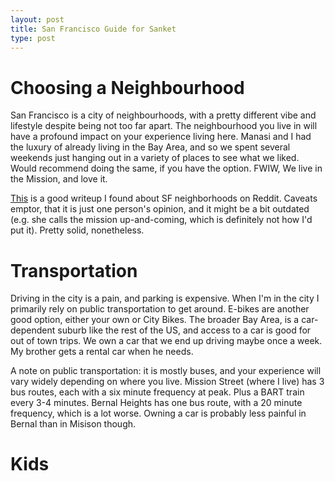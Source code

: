 ```yaml
---
layout: post
title: San Francisco Guide for Sanket
type: post
---
```


# Choosing a Neighbourhood
San Francisco is a city of neighbourhoods, with a pretty different vibe and
lifestyle despite being not too far apart. The neighbourhood you live in will
have a profound impact on your experience living here. Manasi and I had the
luxury of already living in the Bay Area, and so we spent several weekends
just hanging out in a variety of places to see what we liked. Would recommend
doing the same, if you have the option. FWIW, We live in the Mission, and
love it.

[This](https://www.reddit.com/r/AskSF/comments/kegeax/comment/gg2r4p4/?utm_source=reddit&utm_medium=web2x&context=3)
is a good writeup I found about SF neighborhoods on Reddit. Caveats emptor,
that it is just one person's opinion, and it might be a bit outdated (e.g. she
calls the mission up-and-coming, which is definitely not how I'd put it). Pretty
solid, nonetheless.

# Transportation
Driving in the city is a pain, and parking is expensive. When I'm in the
city I primarily rely on public transportation to get around. E-bikes are
another good option, either your own or City Bikes.
The broader Bay Area, is a car-dependent suburb like the rest of the US, and
access to a car is good for out of town trips. We own a car that we end up
driving maybe once a week. My brother gets a rental car when he needs.

A note on public transportation: it is mostly buses, and your experience will
vary widely depending on where you live. Mission Street (where I live) has 3 bus
routes, each with a six minute frequency at peak. Plus a BART train every 3-4
minutes. Bernal Heights has one bus route, with a 20 minute frequency, which is
a lot worse. Owning a car is probably less painful in Bernal than in Misison
though.

# Kids

